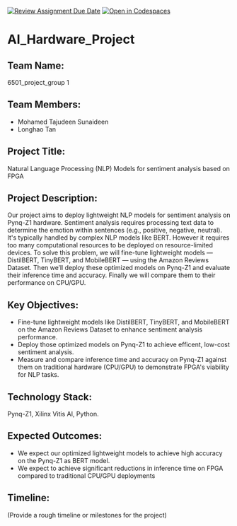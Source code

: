 [![Review Assignment Due Date](https://classroom.github.com/assets/deadline-readme-button-22041afd0340ce965d47ae6ef1cefeee28c7c493a6346c4f15d667ab976d596c.svg)](https://classroom.github.com/a/Buol6fpg)
[![Open in Codespaces](https://classroom.github.com/assets/launch-codespace-2972f46106e565e64193e422d61a12cf1da4916b45550586e14ef0a7c637dd04.svg)](https://classroom.github.com/open-in-codespaces?assignment_repo_id=16897609)
# AI_Hardware_Project

## Team Name: 
6501_project_group 1

## Team Members:
- Mohamed Tajudeen Sunaideen
- Longhao Tan

## Project Title:
Natural Language Processing (NLP) Models for sentiment analysis based on FPGA

## Project Description:
Our project aims to deploy lightweight NLP models for sentiment analysis on Pynq-Z1 hardware. Sentiment analysis requires processing text data to determine the emotion within sentences (e.g., positive, negative, neutral). It's typically handled by complex NLP models like BERT. However it requires too many computational resources to be deployed on resource-limited devices. To solve this problem, we will fine-tune lightweight models — DistilBERT, TinyBERT, and MobileBERT — using the Amazon Reviews Dataset. Then we’ll deploy these optimized models on Pynq-Z1 and evaluate their inference time and accuracy. Finally we will compare them to their performance on CPU/GPU.

## Key Objectives:
- Fine-tune lightweight models like DistilBERT, TinyBERT, and MobileBERT on the Amazon Reviews Dataset to enhance sentiment analysis performance.
- Deploy those optimized models on Pynq-Z1 to achieve efficent, low-cost sentiment analysis.
- Measure and compare inference time and accuracy on Pynq-Z1 against them on traditional hardware (CPU/GPU) to demonstrate FPGA's viability for NLP tasks.

## Technology Stack:
Pynq-Z1, Xilinx Vitis AI, Python.

## Expected Outcomes:
- We expect our optimized lightweight models to achieve high accuracy on the Pynq-Z1 as BERT model.
- We expect to achieve significant reductions in inference time on FPGA compared to traditional CPU/GPU deployments

## Timeline:
(Provide a rough timeline or milestones for the project)
